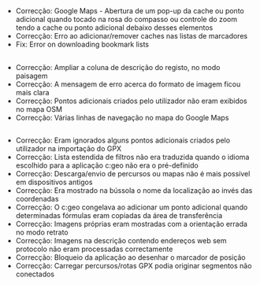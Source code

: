 ##
- Correcção: Google Maps - Abertura de um pop-up da cache ou ponto adicional quando tocado na rosa do compasso ou controle do zoom tendo a cache ou ponto adicional debaixo desses elementos
- Correcção: Erro ao adicionar/remover caches nas listas de marcadores
- Fix: Error on downloading bookmark lists

##
- Correcção: Ampliar a coluna de descrição do registo, no modo paisagem
- Correcção: A mensagem de erro acerca do formato de imagem ficou mais clara
- Correcção: Pontos adicionais criados pelo utilizador não eram exibidos no mapa OSM
- Correcção: Várias linhas de navegação no mapa do Google Maps

##
- Correcção: Eram ignorados alguns pontos adicionais criados pelo utilizador na importação do GPX
- Correcção: Lista estendida de filtros não era traduzida quando o idioma escolhido para a aplicação c:geo não era o pré-definido
- Correcção: Descarga/envio de percursos ou mapas não é mais possível em dispositivos antigos
- Correcção: Era mostrado na bússola o nome da localização ao invés das coordenadas
- Correcção: O c:geo congelava ao adicionar um ponto adicional quando determinadas fórmulas eram copiadas da área de transferência
- Correcção: Imagens próprias eram mostradas com a orientação errada no modo retrato
- Correcção: Imagens na descrição contendo endereços web sem protocolo não eram processadas correctamente
- Correcção: Bloqueio da aplicação ao desenhar o marcador de posição
- Correcção: Carregar percursos/rotas GPX podia originar segmentos não conectados
